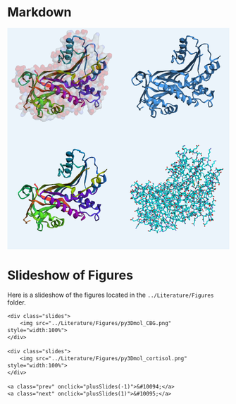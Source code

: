 # Markdown

![Cortisol structure created in Python by the py3Dmol tool](../Literature/Figures/py3Dmol_CBG.png)

# Slideshow of Figures

Here is a slideshow of the figures located in the `../Literature/Figures` folder.

<!-- Start of embedded HTML for the slideshow -->
<div class="slideshow-container">
    <div class="slides">
        <img src="../Literature/Figures/py3Dmol_17-OHP.png" style="width:100%">
    </div>

    <div class="slides">
        <img src="../Literature/Figures/py3Dmol_CBG.png" style="width:100%">
    </div>

    <div class="slides">
        <img src="../Literature/Figures/py3Dmol_cortisol.png" style="width:100%">
    </div>

    <a class="prev" onclick="plusSlides(-1)">&#10094;</a>
    <a class="next" onclick="plusSlides(1)">&#10095;</a>
</div>

<script>
    let slideIndex = 1;
    showSlides(slideIndex);

    function plusSlides(n) {
        showSlides(slideIndex += n);
    }

    function showSlides(n) {
        let i;
        const slides = document.getElementsByClassName("slides");
        if (n > slides.length) { slideIndex = 1 }
        if (n < 1) { slideIndex = slides.length }
        for (i = 0; i < slides.length; i++) {
            slides[i].style.display = "none";
        }
        slides[slideIndex - 1].style.display = "block";
    }
</script>

<style>
    .slideshow-container {
        position: relative;
        max-width: 100%;
        margin: auto;
    }
    .slides {
        display: none;
        width: 100%;
    }
    .prev, .next {
        cursor: pointer;
        position: absolute;
        top: 50%;
        width: auto;
        padding: 16px;
        margin-top: -22px;
        color: white;
        font-weight: bold;
        font-size: 18px;
        transition: 0.6s ease;
        border-radius: 0 3px 3px 0;
        user-select: none;
    }
    .next {
        right: 0;
        border-radius: 3px 0 0 3px;
    }
    .prev:hover, .next:hover {
        background-color: rgba(0,0,0,0.8);
    }
</style>
<!-- End of embedded HTML for the slideshow -->
